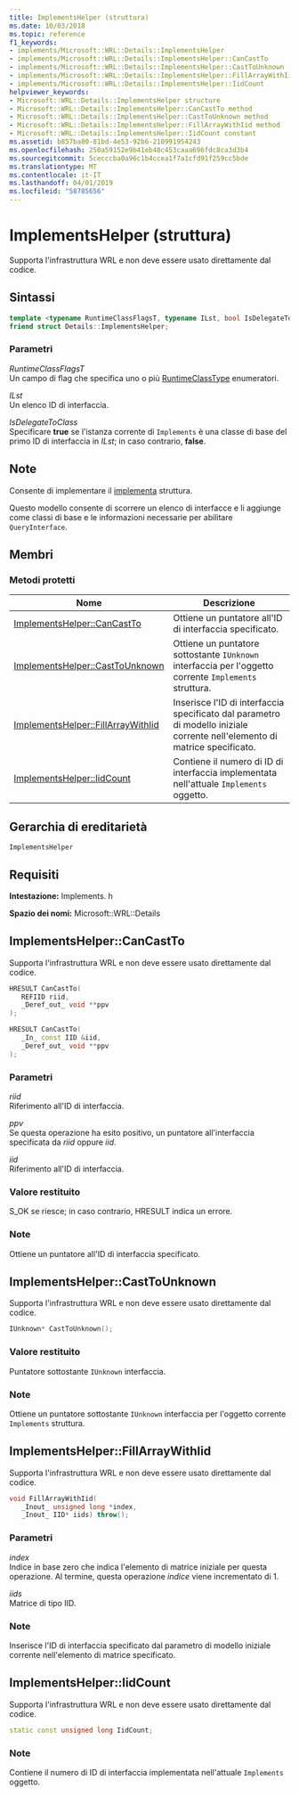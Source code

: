 ```yaml
---
title: ImplementsHelper (struttura)
ms.date: 10/03/2018
ms.topic: reference
f1_keywords:
- implements/Microsoft::WRL::Details::ImplementsHelper
- implements/Microsoft::WRL::Details::ImplementsHelper::CanCastTo
- implements/Microsoft::WRL::Details::ImplementsHelper::CastToUnknown
- implements/Microsoft::WRL::Details::ImplementsHelper::FillArrayWithIid
- implements/Microsoft::WRL::Details::ImplementsHelper::IidCount
helpviewer_keywords:
- Microsoft::WRL::Details::ImplementsHelper structure
- Microsoft::WRL::Details::ImplementsHelper::CanCastTo method
- Microsoft::WRL::Details::ImplementsHelper::CastToUnknown method
- Microsoft::WRL::Details::ImplementsHelper::FillArrayWithIid method
- Microsoft::WRL::Details::ImplementsHelper::IidCount constant
ms.assetid: b857ba80-81bd-4e53-92b6-210991954243
ms.openlocfilehash: 250a59152e9b41eb48c453caaa696fdc8ca3d3b4
ms.sourcegitcommit: 5cecccba0a96c1b4ccea1f7a1cfd91f259cc5bde
ms.translationtype: MT
ms.contentlocale: it-IT
ms.lasthandoff: 04/01/2019
ms.locfileid: "58785656"
---
```

# <a name="implementshelper-structure"></a>ImplementsHelper (struttura)

Supporta l'infrastruttura WRL e non deve essere usato direttamente dal codice.

## <a name="syntax"></a>Sintassi

```cpp
template <typename RuntimeClassFlagsT, typename ILst, bool IsDelegateToClass>
friend struct Details::ImplementsHelper;
```

### <a name="parameters"></a>Parametri

*RuntimeClassFlagsT*<br/>
Un campo di flag che specifica uno o più [RuntimeClassType](runtimeclasstype-enumeration.md) enumeratori.

*ILst*<br/>
Un elenco ID di interfaccia.

*IsDelegateToClass*<br/>
Specificare **true** se l'istanza corrente di `Implements` è una classe di base del primo ID di interfaccia in *ILst*; in caso contrario, **false**.

## <a name="remarks"></a>Note

Consente di implementare il [implementa](implements-structure.md) struttura.

Questo modello consente di scorrere un elenco di interfacce e li aggiunge come classi di base e le informazioni necessarie per abilitare `QueryInterface`.

## <a name="members"></a>Membri

### <a name="protected-methods"></a>Metodi protetti

Nome                                                    | Descrizione
------------------------------------------------------- | -------------------------------------------------------------------------------------------------------------
[ImplementsHelper::CanCastTo](#cancastto)               | Ottiene un puntatore all'ID di interfaccia specificato.
[ImplementsHelper::CastToUnknown](#casttounknown)       | Ottiene un puntatore sottostante `IUnknown` interfaccia per l'oggetto corrente `Implements` struttura.
[ImplementsHelper::FillArrayWithIid](#fillarraywithiid) | Inserisce l'ID di interfaccia specificato dal parametro di modello iniziale corrente nell'elemento di matrice specificato.
[ImplementsHelper::IidCount](#iidcount)                 | Contiene il numero di ID di interfaccia implementata nell'attuale `Implements` oggetto.

## <a name="inheritance-hierarchy"></a>Gerarchia di ereditarietà

`ImplementsHelper`

## <a name="requirements"></a>Requisiti

**Intestazione:** Implements. h

**Spazio dei nomi:** Microsoft::WRL::Details

## <a name="cancastto"></a>ImplementsHelper::CanCastTo

Supporta l'infrastruttura WRL e non deve essere usato direttamente dal codice.

```cpp
HRESULT CanCastTo(
   REFIID riid,
   _Deref_out_ void **ppv
);

HRESULT CanCastTo(
   _In_ const IID &iid,
   _Deref_out_ void **ppv
);
```

### <a name="parameters"></a>Parametri

*riid*<br/>
Riferimento all'ID di interfaccia.

*ppv*<br/>
Se questa operazione ha esito positivo, un puntatore all'interfaccia specificata da *riid* oppure *iid*.

*iid*<br/>
Riferimento all'ID di interfaccia.

### <a name="return-value"></a>Valore restituito

S_OK se riesce; in caso contrario, HRESULT indica un errore.

### <a name="remarks"></a>Note

Ottiene un puntatore all'ID di interfaccia specificato.

## <a name="casttounknown"></a>ImplementsHelper::CastToUnknown

Supporta l'infrastruttura WRL e non deve essere usato direttamente dal codice.

```cpp
IUnknown* CastToUnknown();
```

### <a name="return-value"></a>Valore restituito

Puntatore sottostante `IUnknown` interfaccia.

### <a name="remarks"></a>Note

Ottiene un puntatore sottostante `IUnknown` interfaccia per l'oggetto corrente `Implements` struttura.

## <a name="fillarraywithiid"></a>ImplementsHelper::FillArrayWithIid

Supporta l'infrastruttura WRL e non deve essere usato direttamente dal codice.

```cpp
void FillArrayWithIid(
   _Inout_ unsigned long *index,
   _Inout_ IID* iids) throw();
```

### <a name="parameters"></a>Parametri

*index*<br/>
Indice in base zero che indica l'elemento di matrice iniziale per questa operazione. Al termine, questa operazione *indice* viene incrementato di 1.

*iids*<br/>
Matrice di tipo IID.

### <a name="remarks"></a>Note

Inserisce l'ID di interfaccia specificato dal parametro di modello iniziale corrente nell'elemento di matrice specificato.

## <a name="iidcount"></a>ImplementsHelper::IidCount

Supporta l'infrastruttura WRL e non deve essere usato direttamente dal codice.

```cpp
static const unsigned long IidCount;
```

### <a name="remarks"></a>Note

Contiene il numero di ID di interfaccia implementata nell'attuale `Implements` oggetto.
